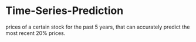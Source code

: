 # Time-Series-Prediction
 prices of a certain stock for the past 5 years, that can accurately predict the most recent 20% prices.
